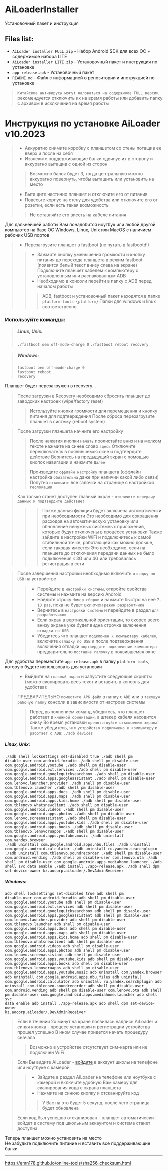 # AiLoaderInstaller
Установочный пакет и инструкция

## Files list:
- `AiLoader installer FULL.zip` - Набор Android SDK для всех ОС + содержимое набора LITE
- `AiLoader installer LITE.zip` - Установочный пакет и инструкция по установке
- `app-release.apk` - Установочный пакет
- `README.md` - Файл с информацией о репозитории и инструкцией по установке

> `Китайские антивирусы могут жаловаться на содержимое FULL версии`, рекомендуется отключить их на время работы или добавить папку с архивом в исключения на время работы

# Инструкция по установке AiLoader v10.2023

> - Аккуратно снимите коробку с планшетом со стены потащив ее вверх и после на себя
> - Извлеките поддерживающие балки сдвинув их в сторону и аккуратно вытащив с одной из сторон
>> Возможно балок будет 3, тогда центральную можно аккуратно повернуть, чтобы вытащить или установить на место
> - Вытащите частично планшет и отключите его от питания
> - Повесьте корпус на стену для удобства или отключите его от розетки, если есть такая возможность
>> Не оставляйте его висеть на кабеле питания

Для дальнейшей работы Вам понадобится ноутбук или любой другой компьютер на базе ОС Windows, Linux, Unix или MacOS с наличием рабочих USB портов

> - Перезагрузите планшет в fastboot (не путать в fastbootd!)
>> - Зажмите кнопку уменьшения громкости и кнопку питания до перехода планшета в режим fastboot (появится белый текст внизу слева на экране)
> Подключите планшет кабелем к компьютеру с установленным или распакованным ADB
>> - Необходимо в консоли перейти в папку с ADB перед началом работы
>>> ADB, fastboot и установочный пакет находятся в папке `platform-tools-{platform}`
>>> Папки для windows и linux соответственно

### Используйте команды:

> ##### Linux, Unix:
>
> `./fastboot oem off-mode-charge 0`
> `./fastboot reboot recovery`

> ##### Windows:
>
> <code>fastboot oem off-mode-charge 0<br/>fastboot reboot recovery</code>

Планшет будет перезагружен в recovery...

> После загрузки в Recovery необходимо сбросить планшет до заводских настроек (wipe/factory reset)
>> Истользуйте кнопки громкости для перемещения и кнопку питания для подтверждения
>> После сброса перезагрузите планшет в систему (reboot system)

> После загрузки планшета начните его настройку
>> После нажатия кнопки `Начать` пролистайте вниз и на мелком тексте нажмите на синее слово `здесь`
>> Отключите переключатель в появившемся окне и подтвердите действие
>> Вернитесь на предыдущий экран с помощью кнопок навигации и нажмите `Далее`
>>
>> Произведите `оффлайн настройку` планшета (оффлайн настройка `обязательна` даже при наличии какой либо связи)
>> Попутно `отключите` все галочки на странице с настройкой `геолокации`

> Как только станет доступен главный экран - `отключите передачу данных и подтвердите действие!`
>>> Позже данная функция будет включена автоматически при необходимости
>>> Это необходимо для сокращения расходов на автоматическую установку или обновление ненужных системных приложений, которые будут отключены в процессе установки
>> Также зайдите в настройки WiFi и подключитесь к самой стабильной точке, работающей как можно дольше, если таковая имеется
>>> Это необходимо, если на планшете до отключения передачи данных не было подключения к 3G или 4G или требовалась регистрация в сети

> После завершения настройки необходимо включить `отладку по USB` на устройстве
>> - Перейдите в `настройки системы`, откройте свойства системы и нажмите на версию Android
>> - Найдите строку `Номер сборки` и нажмите быстро на неё `7-10 раз`, пока не будет включен `режим разработчика`
>> - Вернитесь в `настройки системы` и перейдите в раздел `для разработчиков`
>> - Если экран в вертикальной ориентации, то скорее всего внизу экрана уже будет видна строчка включения `отладки по USB`
>> - Убедитесь что планшет `подключен к компьютеру кабелем`, включите `отладку по USB` и после подтверждения включения отладки `подтвердите подключение компьютера` предварительно `поставив галочку` в появившемся окне

Для удобства переместите `app-release.apk` в папку `platform-tools`, которую будете использовать для установки

> - Выйдите на `главный экран` и запустите следующие скрипты (можно скопировать весь текст и вставить в консоль для удобства):

> ПРЕДВАРИТЕЛЬНО `поместите APK файл` в папку с `ADB` или в `текущую рабочую папку` консоли в зависимости от настроек системы
>> Перед выполнением команд убедитесь, что планшет работает в `книжной ориентации`, а штекер кабеля находится снизу
>> Во время установки `препятствуйте отключению экрана`!
>> Также убедитесь, что `устройство подключено к компьютеру` и `работает с ADB`:
<code>./adb devices</code>

##### Linux, Unix:

<code>./adb shell locksettings set-disabled true
./adb shell pm disable-user com.android.fmradio
./adb shell pm disable-user com.google.android.youtube
./adb shell pm disable-user com.google.android.ext.services
./adb shell pm disable-user com.google.android.googlequicksearchbox
./adb shell pm disable-user com.google.android.apps.googleassistant
./adb shell pm disable-user com.lenovo.launcher.provider
./adb shell pm disable-user com.tblenovo.launcher
./adb shell pm disable-user com.google.android.apps.docs
./adb shell pm disable-user com.google.android.apps.maps
./adb shell pm disable-user com.google.android.apps.kids.home
./adb shell pm disable-user com.tblenovo.whatsnewclient
./adb shell pm disable-user com.google.android.videos
./adb shell pm disable-user com.google.android.apps.photos
./adb shell pm disable-user com.lenovo.screenassistant
./adb shell pm disable-user com.google.android.apps.youtube.kids
./adb shell pm disable-user com.google.android.apps.books
./adb shell pm disable-user com.tblenovo.lenovoruapps
./adb shell pm disable-user com.google.android.apps.youtube.music
./adb uninstall com.yandex.browser
./adb uninstall com.google.android.apps.nbu.files
./adb uninstall com.google.android.calculator
./adb uninstall ru.yandex.searchplugin
./adb uninstall com.tblenovo.soundrecorder
./adb shell pm disable-user com.android.vending
./adb shell pm disable-user com.lenovo.ota
./adb shell pm disable-user com.google.android.apps.mediahome.launcher
./adb shell svc data enable
./adb install ./app-release.apk
./adb shell dpm set-device-owner kz.aocorp.ailoader/.DevAdminReceiver</code>

##### Windows:

<code>adb shell locksettings set-disabled true
adb shell pm disable-user com.android.fmradio
adb shell pm disable-user com.google.android.youtube
adb shell pm disable-user com.google.android.ext.services
adb shell pm disable-user com.google.android.googlequicksearchbox
adb shell pm disable-user com.google.android.apps.googleassistant
adb shell pm disable-user com.lenovo.launcher.provider
adb shell pm disable-user com.tblenovo.launcher
adb shell pm disable-user com.google.android.apps.docs
adb shell pm disable-user com.google.android.apps.maps
adb shell pm disable-user com.google.android.apps.kids.home
adb shell pm disable-user com.tblenovo.whatsnewclient
adb shell pm disable-user com.google.android.videos
adb shell pm disable-user com.google.android.apps.photos
adb shell pm disable-user com.lenovo.screenassistant
adb shell pm disable-user com.google.android.apps.youtube.kids
adb shell pm disable-user com.google.android.apps.books
adb shell pm disable-user com.tblenovo.lenovoruapps
adb shell pm disable-user com.google.android.apps.youtube.music
adb uninstall com.yandex.browser
adb uninstall com.google.android.apps.nbu.files
adb uninstall com.google.android.calculator
adb uninstall ru.yandex.searchplugin
adb uninstall com.tblenovo.soundrecorder
adb shell pm disable-user com.android.vending
adb shell pm disable-user com.lenovo.ota
adb shell pm disable-user com.google.android.apps.mediahome.launcher
adb shell svc data enable
adb install ./app-release.apk
adb shell dpm set-device-owner kz.aocorp.ailoader/.DevAdminReceiver</code>


> Если в течении 2х минут на кране появилась надпись AiLoader и синяя кнопка - процесс установки и регистрации устройства прошел успешно
> В ином случае придется начать процедуру сначала
>> Возможно в устройстве отсутствует сим-карта или не подключен WiFi

> Если Вы видите AiLoader - [войдите](https://aipit.kz) в аккаунт школы на телефоне или ноутбуке с камерой
>	
>
>> - Зайдите в раздел AiLoader на телефоне или ноутбуке с камерой и включите удобную Вам камеру для сканирования кода с экрана планшета
>> - Нажмите на синюю кнопку и отсканируйте код
>>> У Вас на это будет 5 секунд, после чего страница будет обновлена
>
> Если код был успешно отсканирован - планшет автоматически войдет в систему под школьным аккаунтом и система станет доступна

Теперь планшет можно установить на место\
Не забудьте подключить питание и вставить все поддерживающие балки

---

https://emn178.github.io/online-tools/sha256_checksum.html
